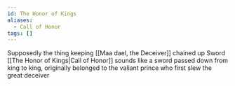 ```yaml
---
id: The Honor of Kings
aliases:
  - Call of Honor
tags: []
---
```


Supposedly the thing keeping [[Maa dael, the Deceiver]] chained up
Sword [[The Honor of Kings|Call of Honor]] sounds like a sword passed down from king to king, originally belonged to the valiant prince who first slew the great deceiver
